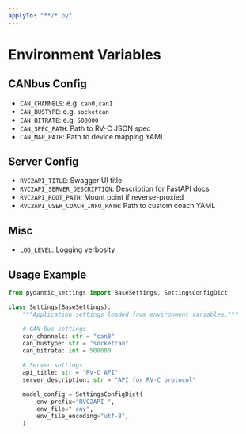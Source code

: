 ```yaml
---
applyTo: "**/*.py"
---
```


# Environment Variables

## CANbus Config
- `CAN_CHANNELS`: e.g. `can0,can1`
- `CAN_BUSTYPE`: e.g. `socketcan`
- `CAN_BITRATE`: e.g. `500000`
- `CAN_SPEC_PATH`: Path to RV-C JSON spec
- `CAN_MAP_PATH`: Path to device mapping YAML

## Server Config
- `RVC2API_TITLE`: Swagger UI title
- `RVC2API_SERVER_DESCRIPTION`: Description for FastAPI docs
- `RVC2API_ROOT_PATH`: Mount point if reverse-proxied
- `RVC2API_USER_COACH_INFO_PATH`: Path to custom coach YAML

## Misc
- `LOG_LEVEL`: Logging verbosity

## Usage Example

```python
from pydantic_settings import BaseSettings, SettingsConfigDict

class Settings(BaseSettings):
    """Application settings loaded from environment variables."""

    # CAN Bus settings
    can_channels: str = "can0"
    can_bustype: str = "socketcan"
    can_bitrate: int = 500000

    # Server settings
    api_title: str = "RV-C API"
    server_description: str = "API for RV-C protocol"

    model_config = SettingsConfigDict(
        env_prefix="RVC2API_",
        env_file=".env",
        env_file_encoding="utf-8",
    )
```
